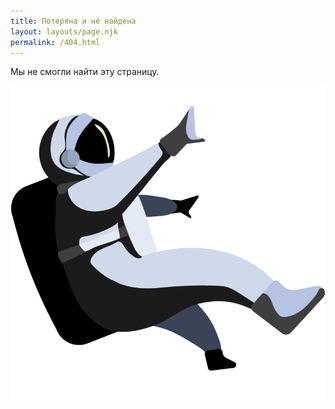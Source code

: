 ```yaml
---
title: Потеряна и не найдена
layout: layouts/page.njk
permalink: /404.html
---
```

Мы не смогли найти эту страницу.

![404](./static/img/404.png)
